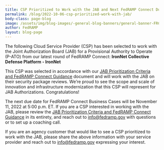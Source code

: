 ```yaml
---
title: CSP Prioritized to Work with the JAB and Next FedRAMP Connect Due Date
permalink: /blog/2022-10-06-csp-prioritized-work-with-jab/
body-class: page-blog
image: /assets/img/blog-images/-general-blog-banners/general-banner-FRConnect.png
author: FedRAMP
layout: blog-page
---
```

The following Cloud Service Provider (CSP) has been selected to work with the Joint Authorization Board (JAB) for a Provisional Authority to Operate (P-ATO) from our latest round of FedRAMP Connect: <b>IronNet Collective Defense Platform - IronNet</b>

This CSP was selected in accordance with our <a href="https://www.fedramp.gov/assets/resources/documents/CSP_JAB_P-ATO_Prioritization_Criteria_and_Guidance.pdf" target="_blank" rel="noopener noreferrer">JAB Prioritization Criteria and FedRAMP Connect Guidance</a> document and will work with the JAB on their security package reviews. We’re proud to see the scope and scale of innovation and infrastructure modernization that this CSP will represent for JAB Authorizations. Congratulations!

The next due date for FedRAMP Connect Business Cases will be November 11, 2022 at 5:00 p.m. ET. If you are a CSP interested in working with the JAB, please review the <a href="https://www.fedramp.gov/assets/resources/documents/CSP_JAB_P-ATO_Prioritization_Criteria_and_Guidance.pdf" target="_blank" rel="noopener noreferrer">JAB Prioritization Criteria and FedRAMP Connect Guidance</a> in its entirety, and reach out to info@fedramp.gov with questions or to set up a coaching call.

If you are an agency customer that would like to see a CSP prioritized to work with the JAB, please share the above information with your service provider and reach out to <a href="mailto:info@fedramp.gov">info@fedramp.gov</a> expressing your interest.
